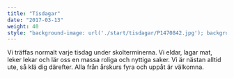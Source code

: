 ```yaml
---
title: "Tisdagar"
date: "2017-03-13"
weight: 40
style: "background-image: url('./start/tisdagar/P1470842.jpg'); background-size: cover; background-position: 50% 50%; background-repeat: no-repeat;"
---
```

Vi träffas normalt varje tisdag under skolterminerna. Vi eldar, lagar mat, leker lekar och lär oss en massa roliga och nyttiga saker. Vi är nästan alltid ute, så klä dig därefter. Alla från årskurs fyra och uppåt är välkomna.